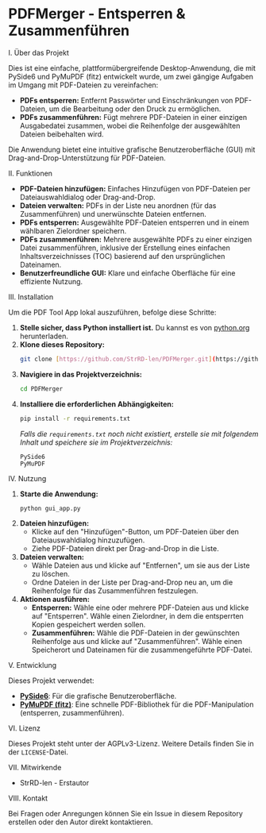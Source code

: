 # PDFMerger - Entsperren & Zusammenführen

I. Über das Projekt

Dies ist eine einfache, plattformübergreifende Desktop-Anwendung, die mit PySide6 und PyMuPDF (fitz) entwickelt wurde, um zwei gängige Aufgaben im Umgang mit PDF-Dateien zu vereinfachen:

* **PDFs entsperren:** Entfernt Passwörter und Einschränkungen von PDF-Dateien, um die Bearbeitung oder den Druck zu ermöglichen.
* **PDFs zusammenführen:** Fügt mehrere PDF-Dateien in einer einzigen Ausgabedatei zusammen, wobei die Reihenfolge der ausgewählten Dateien beibehalten wird.

Die Anwendung bietet eine intuitive grafische Benutzeroberfläche (GUI) mit Drag-and-Drop-Unterstützung für PDF-Dateien.

II. Funktionen

* **PDF-Dateien hinzufügen:** Einfaches Hinzufügen von PDF-Dateien per Dateiauswahldialog oder Drag-and-Drop.
* **Dateien verwalten:** PDFs in der Liste neu anordnen (für das Zusammenführen) und unerwünschte Dateien entfernen.
* **PDFs entsperren:** Ausgewählte PDF-Dateien entsperren und in einem wählbaren Zielordner speichern.
* **PDFs zusammenführen:** Mehrere ausgewählte PDFs zu einer einzigen Datei zusammenführen, inklusive der Erstellung eines einfachen Inhaltsverzeichnisses (TOC) basierend auf den ursprünglichen Dateinamen.
* **Benutzerfreundliche GUI:** Klare und einfache Oberfläche für eine effiziente Nutzung.

III. Installation

Um die PDF Tool App lokal auszuführen, befolge diese Schritte:

1.  **Stelle sicher, dass Python installiert ist.** Du kannst es von [python.org](https://www.python.org/downloads/) herunterladen.
2.  **Klone dieses Repository:**
    ```bash
    git clone [https://github.com/StrRD-len/PDFMerger.git](https://github.com/StrRD-len/PDFMerger.git)
    ```
3.  **Navigiere in das Projektverzeichnis:**
    ```bash
    cd PDFMerger
    ```
4.  **Installiere die erforderlichen Abhängigkeiten:**
    ```bash
    pip install -r requirements.txt
    ```
    *Falls die `requirements.txt` noch nicht existiert, erstelle sie mit folgendem Inhalt und speichere sie im Projektverzeichnis:*
    ```
    PySide6
    PyMuPDF
    ```

IV. Nutzung

1.  **Starte die Anwendung:**
    ```bash
    python gui_app.py
    ```
2.  **Dateien hinzufügen:**
    * Klicke auf den "Hinzufügen"-Button, um PDF-Dateien über den Dateiauswahldialog hinzuzufügen.
    * Ziehe PDF-Dateien direkt per Drag-and-Drop in die Liste.
3.  **Dateien verwalten:**
    * Wähle Dateien aus und klicke auf "Entfernen", um sie aus der Liste zu löschen.
    * Ordne Dateien in der Liste per Drag-and-Drop neu an, um die Reihenfolge für das Zusammenführen festzulegen.
4.  **Aktionen ausführen:**
    * **Entsperren:** Wähle eine oder mehrere PDF-Dateien aus und klicke auf "Entsperren". Wähle einen Zielordner, in dem die entsperrten Kopien gespeichert werden sollen.
    * **Zusammenführen:** Wähle die PDF-Dateien in der gewünschten Reihenfolge aus und klicke auf "Zusammenführen". Wähle einen Speicherort und Dateinamen für die zusammengeführte PDF-Datei.

V. Entwicklung

Dieses Projekt verwendet:
* [**PySide6**](https://doc.qt.io/qtforpython/): Für die grafische Benutzeroberfläche.
* [**PyMuPDF (fitz)**](https://pymupdf.readthedocs.io/en/latest/): Eine schnelle PDF-Bibliothek für die PDF-Manipulation (entsperren, zusammenführen).

VI. Lizenz

Dieses Projekt steht unter der AGPLv3-Lizenz. Weitere Details finden Sie in der `LICENSE`-Datei.

VII. Mitwirkende

* StrRD-len - Erstautor

VIII. Kontakt

Bei Fragen oder Anregungen können Sie ein Issue in diesem Repository erstellen oder den Autor direkt kontaktieren.

